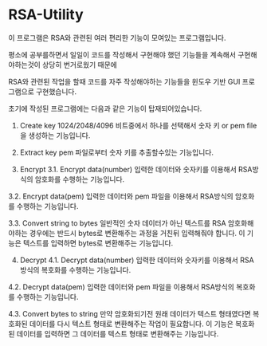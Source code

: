 # RSA-Utility

이 프로그램은 RSA와 관련된 여러 편리한 기능이 모여있는 프로그램입니다.

평소에 공부를하면서 일일이 코드를 작성해서 구현해야 했던 기능들을 계속해서 구현해야하는것이 상당히 번거로웠기 때문에

RSA와 관련된 작업을 할때 코드를 자주 작성해야하는 기능들을 윈도우 기반 GUI 프로그램으로 구현했습니다.

초기에 작성된 프로그램에는 다음과 같은 기능이 탑재되어있습니다.


1. Create key
1024/2048/4096 비트중에서 하나를 선택해서 숫자 키 or pem file을 생성하는 기능입니다.

2. Extract key
pem 파일로부터 숫자 키를 추출할수있는 기능입니다.

3. Encrypt
  3.1. Encrypt data(number)
  입력한 데이터와 숫자키를 이용해서 RSA방식의 암호화를 수행하는 기능입니다.
  
  3.2. Encrypt data(pem)
  입력한 데이터와 pem 파일을 이용해서 RSA방식의 암호화를 수행하는 기능입니다.
  
  3.3. Convert string to bytes
  일반적인 숫자 데이터가 아닌 텍스트를 RSA 암호화해야하는 경우에는 반드시 bytes로 변환해주는 과정을 거친뒤 입력해줘야 합니다.
  이 기능은 텍스트를 입력하면 bytes로 변환해주는 기능입니다.

4. Decrypt
  4.1. Decrypt data(number)
  입력한 데이터와 숫자키를 이용해서 RSA방식의 복호화를 수행하는 기능입니다.
  
  4.2. Decrypt data(pem)
  입력한 데이터와 pem 파일을 이용해서 RSA방식의 복호화를 수행하는 기능입니다.
  
  4.3. Convert bytes to string
  만약 암호화되기전 원래 데이터가 텍스트 형태였다면 복호화된 데이터를 다시 텍스트 형태로 변환해주는 작업이 필요합니다.
  이 기능은 복호화된 데이터를 입력하면 그 데이터를 텍스트 형태로 변환해주는 기능입니다.
  
  
